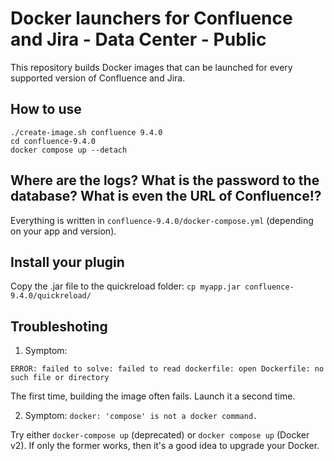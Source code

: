 # Docker launchers for Confluence and Jira - Data Center - Public

This repository builds Docker images that can be launched for every supported version of Confluence and Jira.

## How to use

```
./create-image.sh confluence 9.4.0
cd confluence-9.4.0
docker compose up --detach
```

## Where are the logs? What is the password to the database? What is even the URL of Confluence!?

Everything is written in `confluence-9.4.0/docker-compose.yml` (depending on your app and version).

## Install your plugin

Copy the .jar file to the quickreload folder: `cp myapp.jar confluence-9.4.0/quickreload/`

## Troubleshoting

1. Symptom:
```
ERROR: failed to solve: failed to read dockerfile: open Dockerfile: no such file or directory
```
The first time, building the image often fails. Launch it a second time.

2. Symptom: `docker: 'compose' is not a docker command.`

Try either `docker-compose up` (deprecated) or `docker compose up` (Docker v2). If only the former works, then
it's a good idea to upgrade your Docker.